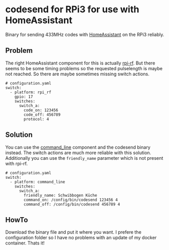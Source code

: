 # codesend for RPi3 for use with HomeAssistant

Binary for sending 433MHz codes with [HomeAssistant](https://home-assistant.io/) on the RPi3 reliably.

## Problem

The right HomeAssistant component for this is actually [rpi-rf](https://home-assistant.io/components/switch.rpi_rf/).
But there seems to be some timing problems so the requested pulselength is maybe not reached.
So there are maybe sometimes missing switch actions.

    # configuration.yaml
    switch:
      - platform: rpi_rf
        gpio: 17
        switches:
          switch_a:
            code_on: 123456
            code_off: 456789
            protocol: 4

## Solution

You can use the [command_line](https://home-assistant.io/components/switch.command_line/) component and the codesend binary instead.
The switch actions are much more reliable with this solution.
Additionally you can use the `friendly_name` parameter which is not present with rpi-rf.

    # configuration.yaml
    switch:
      - platform: command_line
        switches:
          switch_a:
            friendly_name: Schwibbogen Küche
            command_on: /config/bin/codesend 123456 4
            command_off: /config/bin/codesend 456789 4

## HowTo

Download the binary file and put it where you want.
I prefere the configuration folder so I have no problems with an update of my docker container.
Thats it!
